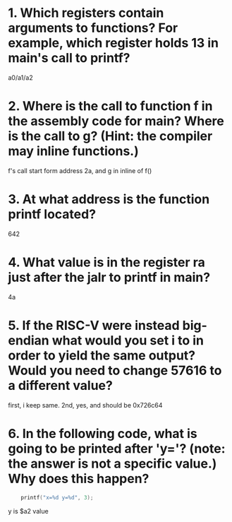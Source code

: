 # 1. Which registers contain arguments to functions? For example, which register holds 13 in main's call to printf?
a0/a1/a2
# 2. Where is the call to function f in the assembly code for main? Where is the call to g? (Hint: the compiler may inline functions.)
f's call start form address 2a, and g in inline of f()
# 3. At what address is the function printf located?
642
# 4. What value is in the register ra just after the jalr to printf in main?
4a
# 5. If the RISC-V were instead big-endian what would you set i to in order to yield the same output? Would you need to change 57616 to a different value?
first, i keep same. 2nd, yes, and should be 0x726c64
# 6. In the following code, what is going to be printed after 'y='? (note: the answer is not a specific value.) Why does this happen?
```c
    printf("x=%d y=%d", 3);
```
y is $a2 value
